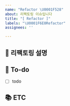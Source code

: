 ```yaml
---
name: "Refactor \U0001F528"
about: 리팩토링 이슈입니다
title: "[ Refactor ]"
labels: "\U0001F6E0️Refactor"
assignees: ''

---
```


## 📝 리팩토링 설명
<!-- 어떤 부분이 리팩토링되어야 하는지 설명 기재 -->

## 🌿  To-do
<!-- 해야 할 일들을 적어주세요. -->
- [ ] todo

## 📚 ETC
<!-- Screenshot, References 기재 -->
